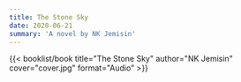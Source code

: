 ```yaml
---
title: The Stone Sky
date: 2020-06-21
summary: 'A novel by NK Jemisin'
---
```


{{< booklist/book
title="The Stone Sky"
author="NK Jemisin"
cover="cover.jpg"
format="Audio" >}}
